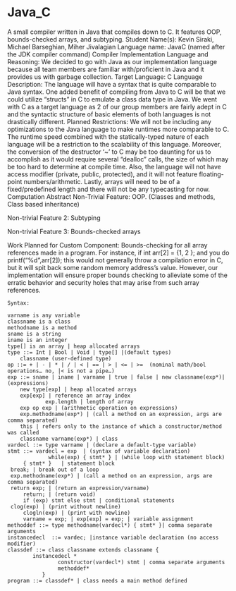 # Java_C
A small compiler written in Java that compiles down to C.  It features OOP, bounds-checked arrays, and subtyping.
Student Name(s): Kevin Siraki, Michael Barseghian, Miher Jivalagian 
Language name: JavaC (named after the JDK compiler command)
Compiler Implementation Language and Reasoning: We decided to go with Java as our implementation language because all team members are familiar with/proficient in Java and it provides us with garbage collection.
Target Language: C
Language Description: The language will have a syntax that is quite comparable to Java syntax.  One added benefit of compiling from Java to C will be that we could utilize “structs” in C to emulate a class data type in Java.  We went with C as a target language as 2 of our group members are fairly adept in C and the syntactic structure of basic elements of both languages is not drastically different.
Planned Restrictions: We will not be including any optimizations to the Java language to make runtimes more comparable to C.  The runtime speed combined with the statically-typed nature of each language will be a restriction to the scalability of this language.  Moreover, the conversion of the destructor ‘~’ to C may be too daunting for us to accomplish as it would require several “dealloc” calls, the size of which may be too hard to determine at compile time.  Also, the language will not have access modifier (private, public, protected), and it will not feature floating-point numbers/arithmetic. Lastly, arrays will need to be of a fixed/predefined length and there will not be any typecasting for now. 
Computation Abstract Non-Trivial Feature: OOP. (Classes and methods, Class based inheritance)

Non-trivial Feature 2: Subtyping

Non-trivial Feature 3: Bounds-checked arrays

Work Planned for Custom Component: Bounds-checking for all array references made in a program.  For instance, if int arr[2] = {1, 2 }; and you do printf(“%d”,arr[2]); this would not generally throw a compilation error in C, but it will spit back some random memory address’s value.  However, our implementation will ensure proper bounds checking to alleviate some of the erratic behavior and security holes that may arise from such array references.



```
Syntax:

varname is any variable
classname is a class
methodname is a method
sname is a string
iname is an integer 
type[] is an array | heap allocated arrays
type ::= Int | Bool | Void | type[] |(default types)
	classname (user-defined type)
op ::= + | - | * | / | < | == | > | <= | >=  (nominal math/bool operations… no, |< is not a pipe…) 
exp ::= sname | iname | varname | true | false | new classname(exp*)| (expressions)
	new type[exp] | heap allocated arrays
	exp[exp] | reference an array index
            exp.length | length of array
	exp op exp | (arithmetic operation on expressions)
	exp.methodname(exp*) | (call a method on an expression, args are comma separated)
	this | refers only to the instance of which a constructor/method was called
	classname varname(exp*) | class
vardecl ::= type varname | (declare a default-type variable) 
stmt ::= vardecl = exp  | (syntax of variable declaration)
             while(exp) { stmt* } | (while loop with statement block)
	 { stmt* }   | statement block
 break; | break out of a loop
 exp.methodname(exp*) | (call a method on an expression, args are comma separated)
 return exp; | (return an expression/varname)
	 return; | (return void)
	 if (exp) stmt else stmt | conditional statements
 clog(exp) | (print without newline)
	 clogln(exp) | (print with newline)
	 varname = exp; | exp[exp] = exp; | variable assignment
methoddef ::= type methodname(vardecl*) { stmt* }| comma separate arguments
instancedecl  ::= vardec; |instance variable declaration (no access modifier)
classdef ::= class classname extends classname {
	   	instancedecl *
	            constructor(vardecl*) stmt | comma separate arguments  
	            methoddef*
	       }
program ::= classdef* | class needs a main method defined
